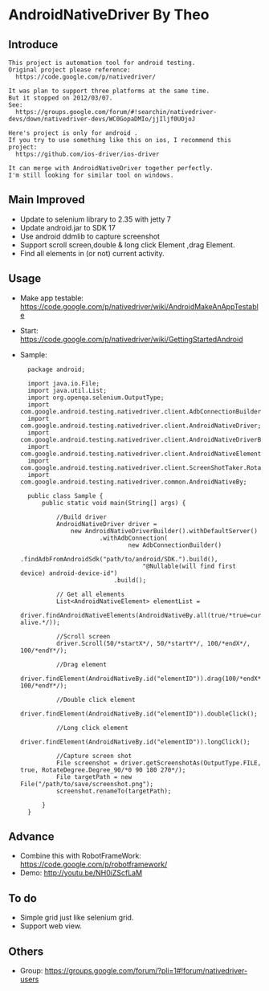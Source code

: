 AndroidNativeDriver By Theo
============================

## Introduce

    This project is automation tool for android testing.
    Original project please reference: 
      https://code.google.com/p/nativedriver/
      
    It was plan to support three platforms at the same time.
    But it stopped on 2012/03/07.
    See: 
      https://groups.google.com/forum/#!searchin/nativedriver-devs/down/nativedriver-devs/WC0GopaDMIo/jjIljf0UOjoJ
    
    Here's project is only for android .
    If you try to use something like this on ios, I recommend this project:
      https://github.com/ios-driver/ios-driver
      
    It can merge with AndroidNativeDriver together perfectly.
    I'm still looking for similar tool on windows.

## Main Improved

* Update to selenium library to 2.35 with jetty 7
* Update android.jar to SDK 17
* Use android ddmlib to capture screenshot
* Support scroll screen,double & long click Element ,drag Element.
* Find all elements in (or not) current activity.

## Usage

* Make app testable:
  https://code.google.com/p/nativedriver/wiki/AndroidMakeAnAppTestable

* Start:
  https://code.google.com/p/nativedriver/wiki/GettingStartedAndroid
  
* Sample:
		
		package android;
		
		import java.io.File;
		import java.util.List;
		import org.openqa.selenium.OutputType;
		import com.google.android.testing.nativedriver.client.AdbConnectionBuilder;
		import com.google.android.testing.nativedriver.client.AndroidNativeDriver;
		import com.google.android.testing.nativedriver.client.AndroidNativeDriverBuilder;
		import com.google.android.testing.nativedriver.client.AndroidNativeElement;
		import com.google.android.testing.nativedriver.client.ScreenShotTaker.RotateDegree;
		import com.google.android.testing.nativedriver.common.AndroidNativeBy;
		
		public class Sample {
			public static void main(String[] args) {
				
				//Build driver
				AndroidNativeDriver driver = 
					new AndroidNativeDriverBuilder().withDefaultServer()
							.withAdbConnection(
									new AdbConnectionBuilder()
										.findAdbFromAndroidSdk("path/to/android/SDK.").build(), 
										"@Nullable(will find first device) android-device-id")
								.build();
				
				// Get all elements
				List<AndroidNativeElement> elementList = 
					driver.findAndroidNativeElements(AndroidNativeBy.all(true/*true=currentActivity,false=all alive.*/));
				
				//Scroll screen
				driver.Scroll(50/*startX*/, 50/*startY*/, 100/*endX*/, 100/*endY*/);
				
				//Drag element
				driver.findElement(AndroidNativeBy.id("elementID")).drag(100/*endX*/, 100/*endY*/);
				
				//Double click element
				driver.findElement(AndroidNativeBy.id("elementID")).doubleClick();
				
				//Long click element
				driver.findElement(AndroidNativeBy.id("elementID")).longClick();
				
				//Capture screen shot
				File screenshot = driver.getScreenshotAs(OutputType.FILE, true, RotateDegree.Degree_90/*0 90 180 270*/);
				File targetPath = new File("/path/to/save/screenshot.png");
				screenshot.renameTo(targetPath);
				
			}
		}		



## Advance

* Combine this with RobotFrameWork: https://code.google.com/p/robotframework/
* Demo: http://youtu.be/NH0iZScfLaM

 
## To do

* Simple grid just like selenium grid.
* Support web view.
 

## Others

* Group: https://groups.google.com/forum/?pli=1#!forum/nativedriver-users

